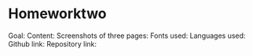 # Homeworktwo
Goal:
Content:
Screenshots of three pages:
Fonts used:
Languages used:
Github link:
Repository link: